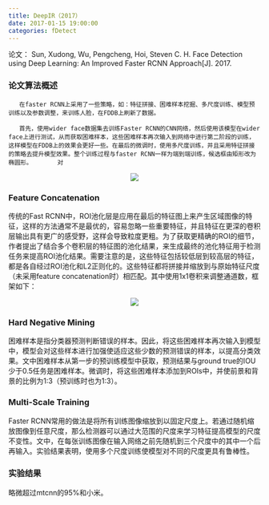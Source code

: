 ```yaml
---
title: DeepIR（2017）
date: 2017-01-15 19:00:00
categories: fDetect
---
```


<script type="text/javascript" src="http://cdn.mathjax.org/mathjax/latest/MathJax.js?config=default"></script>

论文： Sun, Xudong, Wu, Pengcheng, Hoi, Steven C. H. Face Detection using Deep Learning: An Improved Faster RCNN Approach[J]. 2017.

### 论文算法概述

       在faster RCNN上采用了一些策略，如：特征拼接、困难样本挖掘、多尺度训练、模型预训练以及参数调整，来训练人脸，在FDDB上刷新了数据。

	   首先，使用wider face数据集去训练Faster RCNN的CNN网络，然后使用该模型在wider face上进行测试，从而获取困难样本，这些困难样本再次输入到网络中进行第二阶段的训练，这样模型在FDDB上的效果会更好一些。在最后的微调时，使用多尺度训练，并且采用特征拼接的策略去提升模型效果。整个训练过程与faster RCNN一样为端到端训练，候选框由矩形改为椭圆形。       对

<center><img src="{{ site.baseurl }}/images/pdDetect/deepir1.png"></center>
	   
### Feature Concatenation

   传统的Fast RCNN中，ROI池化层是应用在最后的特征图上来产生区域图像的特征，这样的方法通常不是最优的，容易忽略一些重要特征，并且特征在更深的卷积层输出具有更广的感受野，这样会导致粒度更粗。为了获取更精确的ROI的细节，作者提出了结合多个卷积层的特征图的池化结果，来生成最终的池化特征用于检测任务来提高ROI池化结果。需要注意的是，这些特征包括较低层到较高层的特征，都是各自经过ROI池化和L2正则化的。这些特征都将拼接并缩放到与原始特征尺度（未采用feature concatenation时）相匹配。其中使用1x1卷积来调整通道数，框架如下：

<center><img src="{{ site.baseurl }}/images/pdDetect/deepir2.png"></center>

### Hard Negative Mining

   困难样本是指分类器预测判断错误的样本。因此，将这些困难样本再次输入到模型中，模型会对这些样本进行加强使适应这些少数的预测错误的样本，以提高分类效果。文中困难样本从第一步的预训练模型中获取，预测结果与ground true的IOU少于0.5任务是困难样本。微调时，将这些困难样本添加到ROIs中，并使前景和背景的比例为1:3（预训练时也为1:3）。

### Multi-Scale Training

   Faster RCNN常用的做法是将所有训练图像缩放到以固定尺度上。若通过随机缩放图像到任意尺度，那么检测器可以通过大范围的尺度来学习特征提高模型的尺度不变性。文中，在每张训练图像在输入网络之前先随机到三个尺度中的其中一个后再输入。实验结果表明，使用多个尺度训练使模型对不同的尺度更具有鲁棒性。
  
### 实验结果 

   略微超过mtcnn的95%和小米。

